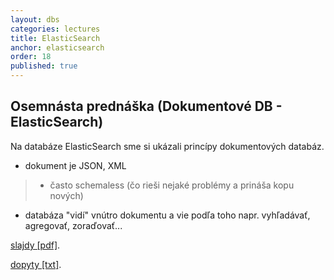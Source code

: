 ```yaml
---
layout: dbs
categories: lectures
title: ElasticSearch
anchor: elasticsearch
order: 18
published: true
---
```

## Osemnásta prednáška (Dokumentové DB - ElasticSearch)

Na databáze ElasticSearch sme si ukázali princípy dokumentových databáz.

* dokument je JSON, XML
> * často schemaless (čo rieši nejaké problémy a prináša kopu nových)
* databáza "vidí" vnútro dokumentu a vie podľa toho napr. vyhľadávať, agregovať, zoraďovať...

[slajdy [pdf]](/lectures/files/18_ElasticSearch.pdf).

[dopyty [txt]](/lectures/files/18_es_queries.json).
